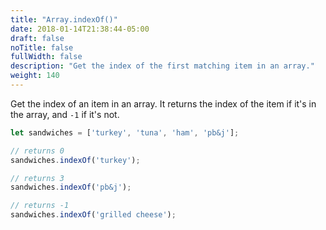 ```yaml
---
title: "Array.indexOf()"
date: 2018-01-14T21:38:44-05:00
draft: false
noTitle: false
fullWidth: false
description: "Get the index of the first matching item in an array."
weight: 140
---
```


Get the index of an item in an array. It returns the index of the item if it's in the array, and `-1` if it's not.

```javascript
let sandwiches = ['turkey', 'tuna', 'ham', 'pb&j'];

// returns 0
sandwiches.indexOf('turkey');

// returns 3
sandwiches.indexOf('pb&j');

// returns -1
sandwiches.indexOf('grilled cheese');
```